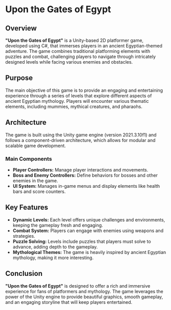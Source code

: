 # Upon the Gates of Egypt

## Overview
**"Upon the Gates of Egypt"** is a Unity-based 2D platformer game, developed using C#, that immerses players in an ancient Egyptian-themed adventure. The game combines traditional platforming elements with puzzles and combat, challenging players to navigate through intricately designed levels while facing various enemies and obstacles.

## Purpose
The main objective of this game is to provide an engaging and entertaining experience through a series of levels that explore different aspects of ancient Egyptian mythology. Players will encounter various thematic elements, including mummies, mythical creatures, and pharaohs.

## Architecture
The game is built using the Unity game engine (version 2021.3.10f1) and follows a component-driven architecture, which allows for modular and scalable game development.

### Main Components
- **Player Controllers:** Manage player interactions and movements.
- **Boss and Enemy Controllers:** Define behaviors for bosses and other enemies in the game.
- **UI System:** Manages in-game menus and display elements like health bars and score counters.

## Key Features
- **Dynamic Levels:** Each level offers unique challenges and environments, keeping the gameplay fresh and engaging.
- **Combat System:** Players can engage with enemies using weapons and strategies.
- **Puzzle Solving:** Levels include puzzles that players must solve to advance, adding depth to the gameplay.
- **Mythological Themes:** The game is heavily inspired by ancient Egyptian mythology, making it more interesting.

## Conclusion
**"Upon the Gates of Egypt"** is designed to offer a rich and immersive experience for fans of platformers and mythology. The game leverages the power of the Unity engine to provide beautiful graphics, smooth gameplay, and an engaging storyline that will keep players entertained.
